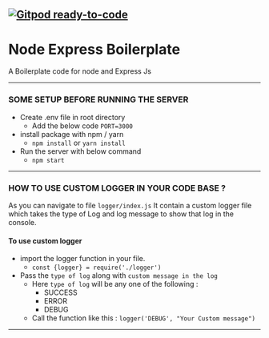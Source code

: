 [![Gitpod ready-to-code](https://img.shields.io/badge/Gitpod-ready--to--code-blue?logo=gitpod)](https://gitpod.io/#https://github.com/webobite/nodeExpressBoilerplate)
----------

# Node Express Boilerplate
A Boilerplate code for node and Express Js

----------
### SOME SETUP BEFORE RUNNING THE SERVER

- Create .env file in root directory
	- Add the below code
			`PORT=3000`
- install package with npm / yarn
	- `npm install` or `yarn install`
- Run the server with below command
	- `npm start`
----------
### HOW TO USE CUSTOM LOGGER IN YOUR CODE BASE ?
As you can navigate to file `logger/index.js` It contain a custom logger file which takes the type of Log and log message to show that log in the console.

#### To use custom logger
- import the logger function in your file.
	- `const {logger} = require('./logger')`
- Pass the `type of log` along with `custom message in the log`
	- Here `type of log` will be any one of the following :
		- SUCCESS
		- ERROR
		- DEBUG
	- Call the function like this : `logger('DEBUG', "Your Custom message")`
----------
